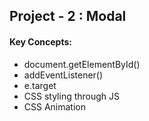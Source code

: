## Project - 2 : Modal

#### Key Concepts:

- document.getElementById()
- addEventListener()
- e.target
- CSS styling through JS
- CSS Animation
